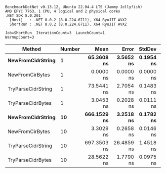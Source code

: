 ```

BenchmarkDotNet v0.13.12, Ubuntu 22.04.4 LTS (Jammy Jellyfish)
AMD EPYC 7763, 1 CPU, 4 logical and 2 physical cores
.NET SDK 8.0.201
  [Host]   : .NET 8.0.2 (8.0.224.6711), X64 RyuJIT AVX2
  ShortRun : .NET 8.0.2 (8.0.224.6711), X64 RyuJIT AVX2

Job=ShortRun  IterationCount=3  LaunchCount=1  
WarmupCount=3  

```
| Method             | Number | Mean        | Error      | StdDev    | Min         | Max         | Allocated |
|------------------- |------- |------------:|-----------:|----------:|------------:|------------:|----------:|
| **NewFromCidrString**  | **1**      |  **65.3608 ns** |  **3.5652 ns** | **0.1954 ns** |  **65.2412 ns** |  **65.5863 ns** |         **-** |
| NewFromCirBytes    | 1      |   0.0000 ns |  0.0000 ns | 0.0000 ns |   0.0000 ns |   0.0000 ns |         - |
| TryParseCidrString | 1      |  73.5441 ns |  2.7054 ns | 0.1483 ns |  73.4534 ns |  73.7153 ns |         - |
| TryParseCidrBytes  | 1      |   3.0453 ns |  0.2028 ns | 0.0111 ns |   3.0352 ns |   3.0572 ns |         - |
| **NewFromCidrString**  | **10**     | **666.1529 ns** |  **3.2518 ns** | **0.1782 ns** | **665.9482 ns** | **666.2738 ns** |         **-** |
| NewFromCirBytes    | 10     |   3.3029 ns |  0.2658 ns | 0.0146 ns |   3.2932 ns |   3.3197 ns |         - |
| TryParseCidrString | 10     | 697.3503 ns | 26.4859 ns | 1.4518 ns | 695.6983 ns | 698.4232 ns |         - |
| TryParseCidrBytes  | 10     |  28.5622 ns |  1.7790 ns | 0.0975 ns |  28.4771 ns |  28.6686 ns |         - |
